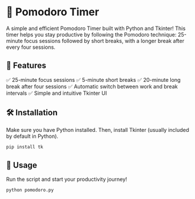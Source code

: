 # 🍅 Pomodoro Timer

A simple and efficient Pomodoro Timer built with Python and Tkinter! This timer helps you stay productive by following the Pomodoro technique: 25-minute focus sessions followed by short breaks, with a longer break after every four sessions.

## 🚀 Features

✅ 25-minute focus sessions
✅ 5-minute short breaks
✅ 20-minute long break after four sessions
✅ Automatic switch between work and break intervals
✅ Simple and intuitive Tkinter UI

## 🛠️ Installation

Make sure you have Python installed. Then, install Tkinter (usually included by default in Python).

```sh
pip install tk
```

## 📌 Usage

Run the script and start your productivity journey!

```sh
python pomodoro.py
```
